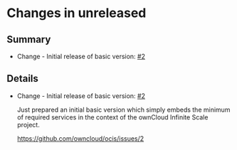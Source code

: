 # Changes in unreleased

## Summary

* Change - Initial release of basic version: [#2](https://github.com/owncloud/ocis/issues/2)

## Details

* Change - Initial release of basic version: [#2](https://github.com/owncloud/ocis/issues/2)

   Just prepared an initial basic version which simply embeds the minimum of required services in
   the context of the ownCloud Infinite Scale project.

   https://github.com/owncloud/ocis/issues/2

